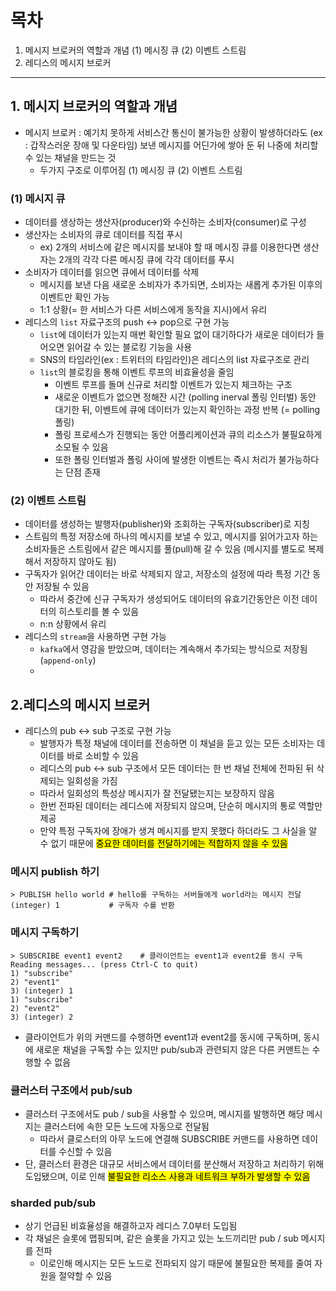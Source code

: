 # 목차
1. 메시지 브로커의 역할과 개념
   (1) 메시징 큐
   (2) 이벤트 스트림
2. 레디스의 메시지 브로커

---
## 1. 메시지 브로커의 역할과 개념
- 메시지 브로커 : 예기치 못하게 서비스간 통신이 불가능한 상황이 발생하더라도 (ex : 갑작스러운 장애 및 다운타임) 보낸 메시지를 어딘가에 쌓아 둔 뒤 나중에 처리할 수 있는 채널을 만드는 것
  - 두가지 구조로 이루어짐 (1) 메시징 큐 (2) 이벤트 스트림

### (1) 메시지 큐
- 데이터를 생상하는 생산자(producer)와 수신하는 소비자(consumer)로 구성
- 생산자는 소비자의 큐로 데이터를 직접 푸시
  - ex) 2개의 서비스에 같은 메시지를 보내야 할 때 메시징 큐를 이용한다면 생산자는 2개의 각각 다른 메시징 큐에 각각 데이터를 푸시  
- 소비자가 데이터를 읽으면 큐에서 데이터를 삭제
  - 메시지를 보낸 다음 새로운 소비자가 추가되면, 소비자는 새롭게 추가된 이후의 이벤트만 확인 가능
  - 1:1 상황(= 한 서비스가 다른 서비스에게 동작을 지시)에서 유리
- 레디스의 `list` 자료구조의 push <-> pop으로 구현 가능
  - `list`에 데이터가 있는지 매번 확인할 필요 없이 대기하다가 새로운 데이터가 들어오면 읽어갈 수 있는 블로킹 기능을 사용
  - SNS의 타임라인(ex : 트위터의 타임라인)은 레디스의 list 자료구조로 관리
  - `list`의 블로킹을 통해 이벤트 루프의 비효율성을 줄임
    - 이벤트 루프를 돌며 신규로 처리할 이벤트가 있는지 체크하는 구조
    - 새로운 이벤트가 없으면 정해잔 시간 (polling inerval 폴링 인터벌) 동안 대기한 뒤, 이벤트에 큐에 데이터가 있는지 확인하는 과정 반복 (= polling 폴링)
    - 폴링 프로세스가 진행되는 동안 어플리케이션과 큐의 리소스가 불필요하게 소모될 수 있음
    - 또한 폴링 인터벌과 폴링 사이에 발생한 이벤트는 즉시 처리가 불가능하다는 단점 존재

### (2) 이벤트 스트림
- 데이터를 생성하는 발행자(publisher)와 조회하는 구독자(subscriber)로 지칭
- 스트림의 특정 저장소에 하나의 메시지를 보낼 수 있고, 메시지를 읽어가고자 하는 소비자들은 스트림에서 같은 메시지를 풀(pull)해 갈 수 있음 (메시지를 별도로 복제해서 저장하지 않아도 됨)
- 구독자가 읽어간 데이터는 바로 삭제되지 않고, 저장소의 설정에 따라 특정 기간 동안 저장될 수 있음
  - 따라서 중간에 신규 구독자가 생성되어도 데이터의 유효기간동안은 이전 데이터의 히스토리를 볼 수 있음
  - n:n 상황에서 유리
- 레디스의 `stream`을 사용하면 구현 가능
  - `kafka`에서 영감을 받았으며, 데이터는 계속해서 추가되는 방식으로 저장됨 (`append-only`)
  - 

## 2.레디스의 메시지 브로커
- 레디스의 pub <-> sub 구조로 구현 가능
  - 발행자가 특정 채널에 데이터를 전송하면 이 채널을 듣고 있는 모든 소비자는 데이터를 바로 소비할 수 있음
  - 레디스의 pub <-> sub 구조에서 모든 데이터는 한 번 채널 전체에 전파된 뒤 삭제되는 일회성을 가짐
  - 따라서 일회성의 특성상 메시지가 잘 전달됐는지는 보장하지 않음
  - 한번 전파된 데이터는 레디스에 저장되지 않으며, 단순히 메시지의 통로 역할만 제공
  - 만약 특정 구독자에 장애가 생겨 메시지를 받지 못했다 하더라도 그 사실을 알 수 없기 때문에 <mark>중요한 데이터를 전달하기에는 적합하지 않을 수 있음</mark>

### 메시지 publish 하기
``` redis
> PUBLISH hello world # hello를 구독하는 서버들에게 world라는 메시지 전달
(integer) 1           # 구독자 수를 반환
```

### 메시지 구독하기
``` redis
> SUBSCRIBE event1 event2    # 클라이언트는 event1과 event2를 동시 구독
Reading messages... (press Ctrl-C to quit)
1) "subscribe"
2) "event1"
3) (integer) 1
1) "subscribe"
2) "event2"
3) (integer) 2
```
- 클라이언트가 위의 커맨드를 수행하면 event1과 event2를 동시에 구독하며, 동시에 새로운 채널을 구독할 수는 있지만 pub/sub과 관련되지 않은 다른 커맨트는 수행할 수 없음

### 클러스터 구조에서 pub/sub
- 클러스터 구조에서도 pub / sub을 사용할 수 있으며, 메시지를 발행하면 해당 메시지는 클러스터에 속한 모든 노드에 자동으로 전달됨
  - 따라서 클로스터의 아무 노드에 연결해 SUBSCRIBE 커맨드를 사용하면 데이터를 수신할 수 있음
- 단, 클러스터 환경은 대규모 서비스에서 데이터를 분산해서 저장하고 처리하기 위해 도입됐으며, 이로 인해 <mark>불필요한 리소스 사용과 네트워크 부하가 발생할 수 있음</mark>

### sharded pub/sub
- 상기 언급된 비효율성을 해결하고자 레디스 7.0부터 도입됨
- 각 채널은 슬롯에 맵핑되며, 같은 슬롯을 가지고 있는 노드끼리만 pub / sub 메시지를 전파
  - 이로인해 메시지는 모든 노드로 전파되지 않기 때문에 불필요한 복제를 줄여 자원을 절약할 수 있음

